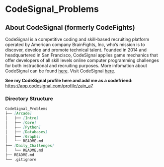 # CodeSignal_Problems


## About CodeSignal (formerly CodeFights)

CodeSignal is a competitive coding and skill-based recruiting platform operated by American company BrainFights, Inc, who’s mission is to discover, develop and promote technical talent. Founded in 2014 and headquartered in San Francisco, CodeSignal applies game mechanics that offer developers of all skill levels online computer programming challenges for both instructional and recruiting purposes. More infomation about CodeSignal can be found [here](https://en.wikipedia.org/wiki/CodeSignal). Visit CodeSignal [here](https://codesignal.com/).

**See my CodeSignal profile here and add me as a codefriend:** https://app.codesignal.com/profile/zain_a7


### Directory Structure
```markdown
CodeSignal_Problems
├── [Arcade]
│   ├── [Intro]
│   ├── [Core]
│   ├── [Python]
│   ├── [Databases]
│   ├── [Graphs]
│   └── README.md
├── [Daily_Challenges]
│   └── README.md
├── README.md
└── .gitignore
````
